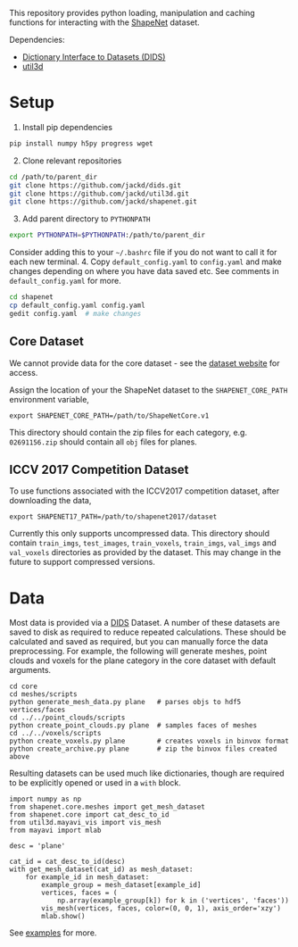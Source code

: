 This repository provides python loading, manipulation and caching functions for interacting with the [ShapeNet](https://www.shapenet.org/) dataset.

Dependencies:
* [Dictionary Interface to Datasets (DIDS)](https://github.com/jackd/dids)
* [util3d](https://github.com/jackd/util3d)

# Setup
1. Install pip dependencies
```bash
pip install numpy h5py progress wget
```
2. Clone relevant repositories
```bash
cd /path/to/parent_dir
git clone https://github.com/jackd/dids.git
git clone https://github.com/jackd/util3d.git
git clone https://github.com/jackd/shapenet.git
```
3. Add parent directory to `PYTHONPATH`
```bash
export PYTHONPATH=$PYTHONPATH:/path/to/parent_dir
```
Consider adding this to your `~/.bashrc` file if you do not want to call it for each new terminal.
4. Copy `default_config.yaml` to `config.yaml` and make changes depending on where you have data saved etc. See comments in `default_config.yaml` for more.
```bash
cd shapenet
cp default_config.yaml config.yaml
gedit config.yaml  # make changes
```

## Core Dataset
We cannot provide data for the core dataset - see the [dataset website](https://www.shapenet.org/) for access.

Assign the location of your the ShapeNet dataset to the `SHAPENET_CORE_PATH` environment variable,
```
export SHAPENET_CORE_PATH=/path/to/ShapeNetCore.v1
```
This directory should contain the zip files for each category, e.g. `02691156.zip` should contain all `obj` files for planes.

## ICCV 2017 Competition Dataset
To use functions associated with the ICCV2017 competition dataset, after downloading the data,
```
export SHAPENET17_PATH=/path/to/shapenet2017/dataset
```
Currently this only supports uncompressed data. This directory should contain `train_imgs`, `test_images`, `train_voxels`, `train_imgs`, `val_imgs` and `val_voxels` directories as provided by the dataset. This may change in the future to support compressed versions.

# Data
Most data is provided via a [DIDS](https://github.com/jackd/dids) Dataset. A number of these datasets are saved to disk as required to reduce repeated calculations. These should be calculated and saved as required, but you can manually force the data preprocessing. For example, the following will generate meshes, point clouds and voxels for the plane category in the core dataset with default arguments.

```
cd core
cd meshes/scripts
python generate_mesh_data.py plane   # parses objs to hdf5 vertices/faces
cd ../../point_clouds/scripts
python create_point_clouds.py plane  # samples faces of meshes
cd ../../voxels/scripts
python create_voxels.py plane        # creates voxels in binvox format
python create_archive.py plane       # zip the binvox files created above
```

Resulting datasets can be used much like dictionaries, though are required to be explicitly opened or used in a `with` block.

```
import numpy as np
from shapenet.core.meshes import get_mesh_dataset
from shapenet.core import cat_desc_to_id
from util3d.mayavi_vis import vis_mesh
from mayavi import mlab

desc = 'plane'

cat_id = cat_desc_to_id(desc)
with get_mesh_dataset(cat_id) as mesh_dataset:
    for example_id in mesh_dataset:
        example_group = mesh_dataset[example_id]
        vertices, faces = (
            np.array(example_group[k]) for k in ('vertices', 'faces'))
        vis_mesh(vertices, faces, color=(0, 0, 1), axis_order='xzy')
        mlab.show()
```

See [examples](https://github.com/jackd/shapenet/tree/master/example) for more.
